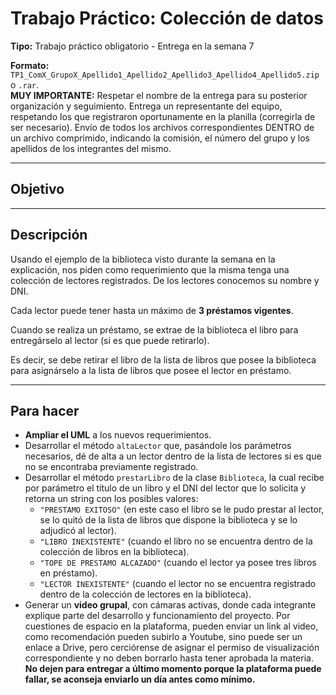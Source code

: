 # Trabajo Práctico: Colección de datos

**Tipo:** Trabajo práctico obligatorio - Entrega en la semana 7

**Formato:**  
`TP1_ComX_GrupoX_Apellido1_Apellido2_Apellido3_Apellido4_Apellido5.zip` o `.rar`.  
**MUY IMPORTANTE:** Respetar el nombre de la entrega para su posterior organización y seguimiento. Entrega un representante del equipo, respetando los que registraron oportunamente en la planilla (corregirla de ser necesario). Envío de todos los archivos correspondientes DENTRO de un archivo comprimido, indicando la comisión, el número del grupo y los apellidos de los integrantes del mismo.

---

## Objetivo

---

## Descripción

Usando el ejemplo de la biblioteca visto durante la semana en la explicación, nos piden como requerimiento que la misma tenga una colección de lectores registrados. De los lectores conocemos su nombre y DNI.

Cada lector puede tener hasta un máximo de **3 préstamos vigentes**.

Cuando se realiza un préstamo, se extrae de la biblioteca el libro para entregárselo al lector (si es que puede retirarlo).

Es decir, se debe retirar el libro de la lista de libros que posee la biblioteca para asignárselo a la lista de libros que posee el lector en préstamo.

---

## Para hacer

- **Ampliar el UML** a los nuevos requerimientos.
- Desarrollar el método `altaLector` que, pasándole los parámetros necesarios, dé de alta a un lector dentro de la lista de lectores si es que no se encontraba previamente registrado.
- Desarrollar el método `prestarLibro` de la clase `Biblioteca`, la cual recibe por parámetro el título de un libro y el DNI del lector que lo solicita y retorna un string con los posibles valores:
  - `"PRESTAMO EXITOSO"` (en este caso el libro se le pudo prestar al lector, se lo quitó de la lista de libros que dispone la biblioteca y se lo adjudicó al lector).
  - `"LIBRO INEXISTENTE"` (cuando el libro no se encuentra dentro de la colección de libros en la biblioteca).
  - `"TOPE DE PRESTAMO ALCAZADO"` (cuando el lector ya posee tres libros en préstamo).
  - `"LECTOR INEXISTENTE"` (cuando el lector no se encuentra registrado dentro de la colección de lectores en la biblioteca).
- Generar un **video grupal**, con cámaras activas, donde cada integrante explique parte del desarrollo y funcionamiento del proyecto. Por cuestiones de espacio en la plataforma, pueden enviar un link al video, como recomendación pueden subirlo a Youtube, sino puede ser un enlace a Drive, pero cerciórense de asignar el permiso de visualización correspondiente y no deben borrarlo hasta tener aprobada la materia.  
  **No dejen para entregar a último momento porque la plataforma puede fallar, se aconseja enviarlo un día antes como mínimo.**